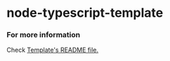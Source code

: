 # node-typescript-template

### For more information

Check [Template's README file.](TEMPLATE-README.md)
